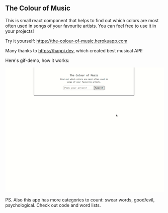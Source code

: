 ## The Colour of Music

This is small react component that helps to find out which colors are most often used in songs of your favourite artists.
You can feel free to use it in your projects!

Try it yourself: https://the-colour-of-music.herokuapp.com

Many thanks to https://happi.dev, which created best musical API!

Here's gif-demo, how it works:

<img width="1200" alt="gif-demo-the-colour-of-music" src="./democolor.gif">

PS. Also this app has more categories to count: swear words, good/evil, psychological. Check out code and word lists.
